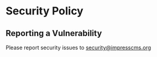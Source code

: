 # Security Policy

## Reporting a Vulnerability

Please report security issues to security@impresscms.org
